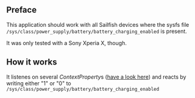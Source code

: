 ## Preface

This application should work with all Sailfish devices where the sysfs file `/sys/class/power_supply/battery/battery_charging_enabled` is present.

It was only tested with a Sony Xperia X, though.

## How it works

It listenes on several *ContextProperty*s ([have a look here](https://git.merproject.org/mer-core/statefs-providers/blob/master/src/power_udev/)) and reacts by writing either "1" or "0" to `/sys/class/power_supply/battery/battery_charging_enabled`
